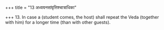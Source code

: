 +++
title = "13 अध्ययनसांवृत्तिश्चात्राधिका"

+++
13. In case a (student comes, the host) shall repeat the Veda (together with him) for a longer time (than with other guests).
